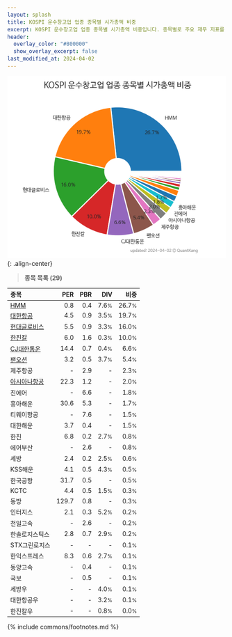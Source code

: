 ```yaml
---
layout: splash
title: KOSPI 운수창고업 업종 종목별 시가총액 비중
excerpt: KOSPI 운수창고업 업종 종목별 시가총액 비중입니다. 종목별로 주요 재무 지표를 함께 표시합니다.
header:
  overlay_color: "#800000"
  show_overlay_excerpt: false
last_modified_at: 2024-04-02
---
```



![KOSPI 운수창고업 업종 종목별 시가총액 비중](/stats/sector/images/kospi_업종_운수창고업_종목.png){: .align-center}


> **종목 목록 (29)**<a id="list"></a>

| **종목** | **PER** | **PBR** | **DIV** | **비중** |
| :------- | ------: | ------: | ------: | -------: |
| [HMM](/011200/) | 0.8 | 0.4 | 7.6<small>%</small> | 26.7<small>%</small> |
| [대한항공](/003490/) | 4.5 | 0.9 | 3.5<small>%</small> | 19.7<small>%</small> |
| [현대글로비스](/086280/) | 5.5 | 0.9 | 3.3<small>%</small> | 16.0<small>%</small> |
| [한진칼](/180640/) | 6.0 | 1.6 | 0.3<small>%</small> | 10.0<small>%</small> |
| [CJ대한통운](/000120/) | 14.4 | 0.7 | 0.4<small>%</small> | 6.6<small>%</small> |
| [팬오션](/028670/) | 3.2 | 0.5 | 3.7<small>%</small> | 5.4<small>%</small> |
| 제주항공 | - | 2.9 | - | 2.3<small>%</small> |
| [아시아나항공](/020560/) | 22.3 | 1.2 | - | 2.0<small>%</small> |
| 진에어 | - | 6.6 | - | 1.8<small>%</small> |
| 흥아해운 | 30.6 | 5.3 | - | 1.7<small>%</small> |
| 티웨이항공 | - | 7.6 | - | 1.5<small>%</small> |
| 대한해운 | 3.7 | 0.4 | - | 1.5<small>%</small> |
| 한진 | 6.8 | 0.2 | 2.7<small>%</small> | 0.8<small>%</small> |
| 에어부산 | - | 2.6 | - | 0.8<small>%</small> |
| 세방 | 2.4 | 0.2 | 2.5<small>%</small> | 0.6<small>%</small> |
| KSS해운 | 4.1 | 0.5 | 4.3<small>%</small> | 0.5<small>%</small> |
| 한국공항 | 31.7 | 0.5 | - | 0.5<small>%</small> |
| KCTC | 4.4 | 0.5 | 1.5<small>%</small> | 0.3<small>%</small> |
| 동방 | 129.7 | 0.8 | - | 0.3<small>%</small> |
| 인터지스 | 2.1 | 0.3 | 5.2<small>%</small> | 0.2<small>%</small> |
| 천일고속 | - | 2.6 | - | 0.2<small>%</small> |
| 한솔로지스틱스 | 2.8 | 0.7 | 2.9<small>%</small> | 0.2<small>%</small> |
| STX그린로지스 | - | - | - | 0.1<small>%</small> |
| 한익스프레스 | 8.3 | 0.6 | 2.7<small>%</small> | 0.1<small>%</small> |
| 동양고속 | - | 0.4 | - | 0.1<small>%</small> |
| 국보 | - | 0.5 | - | 0.1<small>%</small> |
| 세방우 | - | - | 4.0<small>%</small> | 0.1<small>%</small> |
| 대한항공우 | - | - | 3.2<small>%</small> | 0.1<small>%</small> |
| 한진칼우 | - | - | 0.8<small>%</small> | 0.0<small>%</small> |

{% include commons/footnotes.md %}